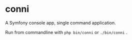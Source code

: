 # conni
A Symfony console app, single command application.

Run from commandline with ```php bin/conni``` or ```./bin/conni``` .

